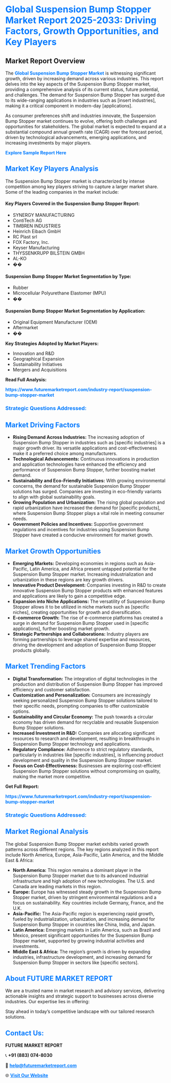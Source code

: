 <h1 style="color: #007BFF;">Global Suspension Bump Stopper Market Report 2025-2033: Driving Factors, Growth Opportunities, and Key Players</h1>

<section id="overview">
<h2>Market Report Overview</h2>
<p>The <a href="https://www.futuremarketreport.com/industry-report/suspension-bump-stopper-market" style="color: #007BFF; text-decoration: none;"><strong>Global Suspension Bump Stopper Market</strong></a> is witnessing significant growth, driven by increasing demand across various industries. This report delves into the key aspects of the Suspension Bump Stopper market, providing a comprehensive analysis of its current status, future potential, and challenges. The demand for Suspension Bump Stopper has surged due to its wide-ranging applications in industries such as [insert industries], making it a critical component in modern-day [applications].</p>
<p>As consumer preferences shift and industries innovate, the Suspension Bump Stopper market continues to evolve, offering both challenges and opportunities for stakeholders. The global market is expected to expand at a substantial compound annual growth rate (CAGR) over the forecast period, driven by technological advancements, emerging applications, and increasing investments by major players.</p>
</section>

<section id="overview">
<p><a href="https://www.futuremarketreport.com/request-sample/reportId=118292" style="color: #007BFF; text-decoration: none;"><strong>Explore Sample Report Here</strong></a></p>
</section>

<section id="key-players">
<h2 style="color: #007BFF;">Market Key Players Analysis</h2>
<p>The Suspension Bump Stopper market is characterized by intense competition among key players striving to capture a larger market share. Some of the leading companies in the market include:</p>
<h4>Key Players Covered in the Suspension Bump Stopper Report:</h4>
<ul><li>SYNERGY MANUFACTURING</li><li>ContiTech AG</li><li>TIMBREN INDUSTRIES</li><li>Heinrich Eibach GmbH</li><li>RC Plast srl</li><li>FOX Factory, Inc.</li><li>Keyser Manufacturing</li><li>THYSSENKRUPP BILSTEIN GMBH</li><li>AL-KO</li><li>��</li></ul>
<h4>Suspension Bump Stopper Market Segmentation by Type:</h4>
<ul><li>Rubber</li><li>Microcellular Polyurethane Elastomer (MPU)</li><li>��</li></ul>

<h4>Suspension Bump Stopper Market Segmentation by Application:</h4>
<ul><li>Original Equipment Manufacturer (OEM)</li><li>Aftermarket</li><li>��</li></ul>
<p><strong>Key Strategies Adopted by Market Players:</strong></p>
<ul>
<li>Innovation and R&D</li>
<li>Geographical Expansion</li>
<li>Sustainability Initiatives</li>
<li>Mergers and Acquisitions</li>
</ul>
</section>

<section>
<p><strong>Read Full Analysis: </strong></p><a href="https://www.futuremarketreport.com/industry-report/suspension-bump-stopper-market" style="color: #007BFF; text-decoration: none;"><strong>https://www.futuremarketreport.com/industry-report/suspension-bump-stopper-market</strong></a>
<h3 style="color: #007BFF;">Strategic Questions Addressed:</h3>
</section>

<section id="driving-factors">
<h2 style="color: #007BFF;">Market Driving Factors</h2>
<ul>
<li><strong>Rising Demand Across Industries:</strong> The increasing adoption of Suspension Bump Stopper in industries such as [specific industries] is a major growth driver. Its versatile applications and cost-effectiveness make it a preferred choice among manufacturers.</li>
<li><strong>Technological Advancements:</strong> Continuous innovations in production and application technologies have enhanced the efficiency and performance of Suspension Bump Stopper, further boosting market demand.</li>
<li><strong>Sustainability and Eco-Friendly Initiatives:</strong> With growing environmental concerns, the demand for sustainable Suspension Bump Stopper solutions has surged. Companies are investing in eco-friendly variants to align with global sustainability goals.</li>
<li><strong>Growing Population and Urbanization:</strong> The rising global population and rapid urbanization have increased the demand for [specific products], where Suspension Bump Stopper plays a vital role in meeting consumer needs.</li>
<li><strong>Government Policies and Incentives:</strong> Supportive government regulations and incentives for industries using Suspension Bump Stopper have created a conducive environment for market growth.</li>
</ul>
</section>

<section id="growth-opportunities">
<h2 style="color: #007BFF;">Market Growth Opportunities</h2>
<ul>
<li><strong>Emerging Markets:</strong> Developing economies in regions such as Asia-Pacific, Latin America, and Africa present untapped potential for the Suspension Bump Stopper market. Increasing industrialization and urbanization in these regions are key growth drivers.</li>
<li><strong>Innovative Product Development:</strong> Companies investing in R&D to create innovative Suspension Bump Stopper products with enhanced features and applications are likely to gain a competitive edge.</li>
<li><strong>Expansion into Niche Applications:</strong> The versatility of Suspension Bump Stopper allows it to be utilized in niche markets such as [specific niches], creating opportunities for growth and diversification.</li>
<li><strong>E-commerce Growth:</strong> The rise of e-commerce platforms has created a surge in demand for Suspension Bump Stopper used in [specific applications], further boosting market growth.</li>
<li><strong>Strategic Partnerships and Collaborations:</strong> Industry players are forming partnerships to leverage shared expertise and resources, driving the development and adoption of Suspension Bump Stopper products globally.</li>
</ul>
</section>

<section id="trending-factors">
<h2 style="color: #007BFF;">Market Trending Factors</h2>
<ul>
<li><strong>Digital Transformation:</strong> The integration of digital technologies in the production and distribution of Suspension Bump Stopper has improved efficiency and customer satisfaction.</li>
<li><strong>Customization and Personalization:</strong> Consumers are increasingly seeking personalized Suspension Bump Stopper solutions tailored to their specific needs, prompting companies to offer customizable options.</li>
<li><strong>Sustainability and Circular Economy:</strong> The push towards a circular economy has driven demand for recyclable and reusable Suspension Bump Stopper solutions.</li>
<li><strong>Increased Investment in R&D:</strong> Companies are allocating significant resources to research and development, resulting in breakthroughs in Suspension Bump Stopper technology and applications.</li>
<li><strong>Regulatory Compliance:</strong> Adherence to strict regulatory standards, particularly in industries like [specific industries], is influencing product development and quality in the Suspension Bump Stopper market.</li>
<li><strong>Focus on Cost-Effectiveness:</strong> Businesses are exploring cost-efficient Suspension Bump Stopper solutions without compromising on quality, making the market more competitive.</li>
</ul>
</section>

<section>
<p><strong>Get Full Report: </strong></p><a href="https://www.futuremarketreport.com/industry-report/suspension-bump-stopper-market" style="color: #007BFF; text-decoration: none;"><strong>https://www.futuremarketreport.com/industry-report/suspension-bump-stopper-market</strong></a>
<h3 style="color: #007BFF;">Strategic Questions Addressed:</h3>
</section>


<section id="regional-analysis">
<h2 style="color: #007BFF;">Market Regional Analysis</h2>
<p>The global Suspension Bump Stopper market exhibits varied growth patterns across different regions. The key regions analyzed in this report include North America, Europe, Asia-Pacific, Latin America, and the Middle East & Africa:</p>
<ul>
<li><strong>North America:</strong> This region remains a dominant player in the Suspension Bump Stopper market due to its advanced industrial infrastructure and high adoption of new technologies. The U.S. and Canada are leading markets in this region.</li>
<li><strong>Europe:</strong> Europe has witnessed steady growth in the Suspension Bump Stopper market, driven by stringent environmental regulations and a focus on sustainability. Key countries include Germany, France, and the U.K.</li>
<li><strong>Asia-Pacific:</strong> The Asia-Pacific region is experiencing rapid growth, fueled by industrialization, urbanization, and increasing demand for Suspension Bump Stopper in countries like China, India, and Japan.</li>
<li><strong>Latin America:</strong> Emerging markets in Latin America, such as Brazil and Mexico, present significant opportunities for the Suspension Bump Stopper market, supported by growing industrial activities and investments.</li>
<li><strong>Middle East & Africa:</strong> The region’s growth is driven by expanding industries, infrastructure development, and increasing demand for Suspension Bump Stopper in sectors like [specific sectors].</li>
</ul>
</section>

<footer>
<h2 style="color: #007BFF;">About FUTURE MARKET REPORT</h2>
<p>We are a trusted name in market research and advisory services, delivering actionable insights and strategic support to businesses across diverse industries. Our expertise lies in offering:</p>

<p>Stay ahead in today’s competitive landscape with our tailored research solutions.</p>

<h2 style="color: #007BFF;">Contact Us:</h2>
<p><strong>FUTURE MARKET REPORT</strong></p>
<p>📞 <strong>+91 (883) 074-8030</strong></p>
<p>📧 <strong><a href="mailto:help@futuremarketreport.com" style="color: #007BFF;">help@futuremarketreport.com</a></strong></p>
<p>🌐 <strong><a href="https://www.futuremarketreport.com/" style="color: #007BFF;">Visit Our Website</a></strong></p>
</footer>